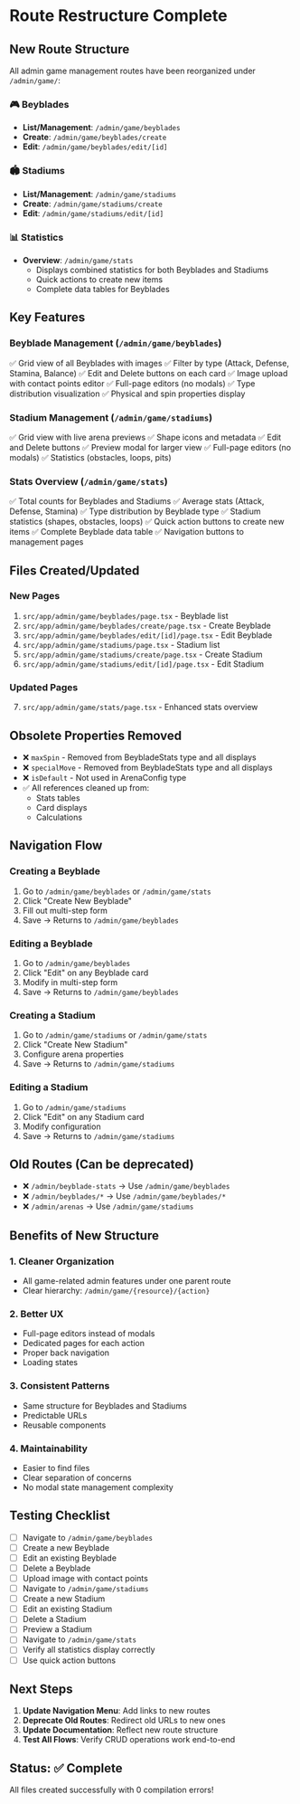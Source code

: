 # Route Restructure Complete

## New Route Structure

All admin game management routes have been reorganized under `/admin/game/`:

### 🎮 Beyblades

- **List/Management**: `/admin/game/beyblades`
- **Create**: `/admin/game/beyblades/create`
- **Edit**: `/admin/game/beyblades/edit/[id]`

### 🏟️ Stadiums

- **List/Management**: `/admin/game/stadiums`
- **Create**: `/admin/game/stadiums/create`
- **Edit**: `/admin/game/stadiums/edit/[id]`

### 📊 Statistics

- **Overview**: `/admin/game/stats`
  - Displays combined statistics for both Beyblades and Stadiums
  - Quick actions to create new items
  - Complete data tables for Beyblades

## Key Features

### Beyblade Management (`/admin/game/beyblades`)

✅ Grid view of all Beyblades with images
✅ Filter by type (Attack, Defense, Stamina, Balance)
✅ Edit and Delete buttons on each card
✅ Image upload with contact points editor
✅ Full-page editors (no modals)
✅ Type distribution visualization
✅ Physical and spin properties display

### Stadium Management (`/admin/game/stadiums`)

✅ Grid view with live arena previews
✅ Shape icons and metadata
✅ Edit and Delete buttons
✅ Preview modal for larger view
✅ Full-page editors (no modals)
✅ Statistics (obstacles, loops, pits)

### Stats Overview (`/admin/game/stats`)

✅ Total counts for Beyblades and Stadiums
✅ Average stats (Attack, Defense, Stamina)
✅ Type distribution by Beyblade type
✅ Stadium statistics (shapes, obstacles, loops)
✅ Quick action buttons to create new items
✅ Complete Beyblade data table
✅ Navigation buttons to management pages

## Files Created/Updated

### New Pages

1. `src/app/admin/game/beyblades/page.tsx` - Beyblade list
2. `src/app/admin/game/beyblades/create/page.tsx` - Create Beyblade
3. `src/app/admin/game/beyblades/edit/[id]/page.tsx` - Edit Beyblade
4. `src/app/admin/game/stadiums/page.tsx` - Stadium list
5. `src/app/admin/game/stadiums/create/page.tsx` - Create Stadium
6. `src/app/admin/game/stadiums/edit/[id]/page.tsx` - Edit Stadium

### Updated Pages

7. `src/app/admin/game/stats/page.tsx` - Enhanced stats overview

## Obsolete Properties Removed

- ❌ `maxSpin` - Removed from BeybladeStats type and all displays
- ❌ `specialMove` - Removed from BeybladeStats type and all displays
- ❌ `isDefault` - Not used in ArenaConfig type
- ✅ All references cleaned up from:
  - Stats tables
  - Card displays
  - Calculations

## Navigation Flow

### Creating a Beyblade

1. Go to `/admin/game/beyblades` or `/admin/game/stats`
2. Click "Create New Beyblade"
3. Fill out multi-step form
4. Save → Returns to `/admin/game/beyblades`

### Editing a Beyblade

1. Go to `/admin/game/beyblades`
2. Click "Edit" on any Beyblade card
3. Modify in multi-step form
4. Save → Returns to `/admin/game/beyblades`

### Creating a Stadium

1. Go to `/admin/game/stadiums` or `/admin/game/stats`
2. Click "Create New Stadium"
3. Configure arena properties
4. Save → Returns to `/admin/game/stadiums`

### Editing a Stadium

1. Go to `/admin/game/stadiums`
2. Click "Edit" on any Stadium card
3. Modify configuration
4. Save → Returns to `/admin/game/stadiums`

## Old Routes (Can be deprecated)

- ❌ `/admin/beyblade-stats` → Use `/admin/game/beyblades`
- ❌ `/admin/beyblades/*` → Use `/admin/game/beyblades/*`
- ❌ `/admin/arenas` → Use `/admin/game/stadiums`

## Benefits of New Structure

### 1. **Cleaner Organization**

- All game-related admin features under one parent route
- Clear hierarchy: `/admin/game/{resource}/{action}`

### 2. **Better UX**

- Full-page editors instead of modals
- Dedicated pages for each action
- Proper back navigation
- Loading states

### 3. **Consistent Patterns**

- Same structure for Beyblades and Stadiums
- Predictable URLs
- Reusable components

### 4. **Maintainability**

- Easier to find files
- Clear separation of concerns
- No modal state management complexity

## Testing Checklist

- [ ] Navigate to `/admin/game/beyblades`
- [ ] Create a new Beyblade
- [ ] Edit an existing Beyblade
- [ ] Delete a Beyblade
- [ ] Upload image with contact points
- [ ] Navigate to `/admin/game/stadiums`
- [ ] Create a new Stadium
- [ ] Edit an existing Stadium
- [ ] Delete a Stadium
- [ ] Preview a Stadium
- [ ] Navigate to `/admin/game/stats`
- [ ] Verify all statistics display correctly
- [ ] Use quick action buttons

## Next Steps

1. **Update Navigation Menu**: Add links to new routes
2. **Deprecate Old Routes**: Redirect old URLs to new ones
3. **Update Documentation**: Reflect new route structure
4. **Test All Flows**: Verify CRUD operations work end-to-end

## Status: ✅ Complete

All files created successfully with 0 compilation errors!
